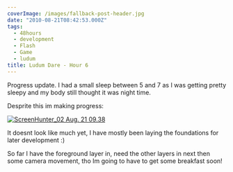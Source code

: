 ```yaml
---
coverImage: /images/fallback-post-header.jpg
date: "2010-08-21T08:42:53.000Z"
tags:
  - 48hours
  - development
  - Flash
  - Game
  - ludum
title: Ludum Dare - Hour 6
---
```


Progress update. I had a small sleep between 5 and 7 as I was getting pretty sleepy and my body still thought it was night time.

<!-- more -->

Desprite this im making progress:

[![](/wp-content/uploads/2010/08/ScreenHunter_02-Aug.-21-09.38.jpg "ScreenHunter_02 Aug. 21 09.38")](/wp-content/uploads/2010/08/ScreenHunter_02-Aug.-21-09.38.jpg)

It doesnt look like much yet, I have mostly been laying the foundations for later development :)

So far I have the foreground layer in, need the other layers in next then some camera movement, tho Im going to have to get some breakfast soon!
